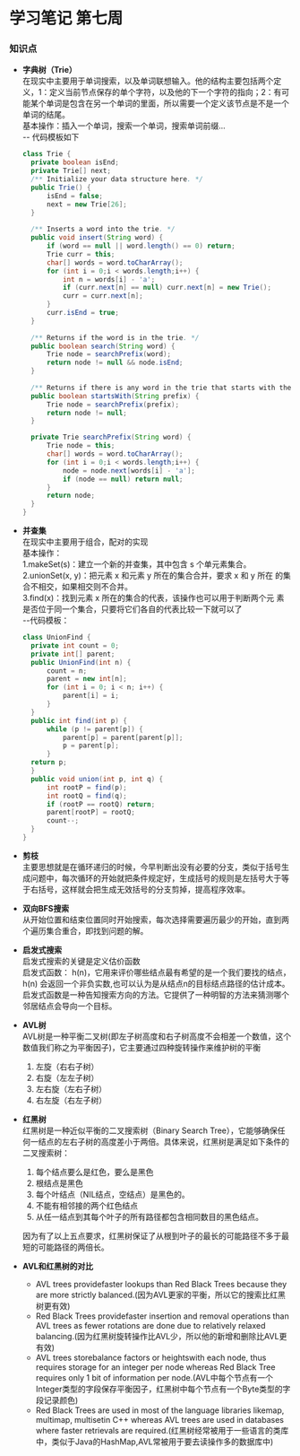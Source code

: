 # 学习笔记 第七周
### 知识点
- **字典树（Trie）**   
  在现实中主要用于单词搜索，以及单词联想输入。他的结构主要包括两个定义，1：定义当前节点保存的单个字符，以及他的下一个字符的指向；2：有可能某个单词是包含在另一个单词的里面，所以需要一个定义该节点是不是一个单词的结尾。  
  基本操作：插入一个单词，搜索一个单词，搜索单词前缀...  
  -- 代码模板如下  
  ```java
  class Trie {
    private boolean isEnd;
    private Trie[] next;
    /** Initialize your data structure here. */
    public Trie() {
        isEnd = false;
        next = new Trie[26];
    }
    
    /** Inserts a word into the trie. */
    public void insert(String word) {
        if (word == null || word.length() == 0) return;
        Trie curr = this;
        char[] words = word.toCharArray();
        for (int i = 0;i < words.length;i++) {
            int n = words[i] - 'a';
            if (curr.next[n] == null) curr.next[n] = new Trie();
            curr = curr.next[n];
        }
        curr.isEnd = true;
    }
    
    /** Returns if the word is in the trie. */
    public boolean search(String word) {
        Trie node = searchPrefix(word);
        return node != null && node.isEnd;
    }
    
    /** Returns if there is any word in the trie that starts with the given prefix. */
    public boolean startsWith(String prefix) {
        Trie node = searchPrefix(prefix);
        return node != null;
    }

    private Trie searchPrefix(String word) {
        Trie node = this;
        char[] words = word.toCharArray();
        for (int i = 0;i < words.length;i++) {
            node = node.next[words[i] - 'a'];
            if (node == null) return null;
        }
        return node;
    }
  }
  ```
- **并查集**  
  在现实中主要用于组合，配对的实现  
  基本操作：  
  1.makeSet(s)：建立一个新的并查集，其中包含 s 个单元素集合。  
  2.unionSet(x, y)：把元素 x 和元素 y 所在的集合合并，要求 x 和 y 所在
的集合不相交，如果相交则不合并。  
  3.find(x)：找到元素 x 所在的集合的代表，该操作也可以用于判断两个元
素是否位于同一个集合，只要将它们各自的代表比较一下就可以了  
  --代码模板：  
  ```java
  class UnionFind { 
	private int count = 0; 
	private int[] parent; 
	public UnionFind(int n) { 
		count = n; 
		parent = new int[n]; 
		for (int i = 0; i < n; i++) { 
			parent[i] = i;
		} 
	} 
	public int find(int p) { 
		while (p != parent[p]) { 
			parent[p] = parent[parent[p]]; 
			p = parent[p]; 
		}
	return p; 
	}
	public void union(int p, int q) { 
		int rootP = find(p); 
		int rootQ = find(q); 
		if (rootP == rootQ) return; 
		parent[rootP] = rootQ; 
		count--;
	} 
  }
  ```
- **剪枝**  
  主要思想就是在循环递归的时候，今早判断出没有必要的分支，类似于括号生成问题中，每次循环的开始就把条件规定好，生成括号的规则是左括号大于等于右括号，这样就会把生成无效括号的分支剪掉，提高程序效率。  
- **双向BFS搜索**  
  从开始位置和结束位置同时开始搜索，每次选择需要遍历最少的开始，直到两个遍历集合重合，即找到问题的解。  
- **启发式搜索**  
  启发式搜索的关键是定义估价函数  
  启发式函数： h(n)，它用来评价哪些结点最有希望的是一个我们要找的结点，h(n) 会返回一个非负实数,也可以认为是从结点n的目标结点路径的估计成本。  
  启发式函数是一种告知搜索方向的方法。它提供了一种明智的方法来猜测哪个邻居结点会导向一个目标。
-  **AVL树**  
  AVL树是一种平衡二叉树(即左子树高度和右子树高度不会相差一个数值，这个数值我们称之为平衡因子)，它主要通过四种旋转操作来维护树的平衡  
    1. 左旋（右右子树）  
	2. 右旋（左左子树）  
	3. 左右旋（左右子树）  
	4. 右左旋（右左子树）  
- **红黑树**  
  红黑树是一种近似平衡的二叉搜索树（Binary Search Tree），它能够确保任何一结点的左右子树的高度差小于两倍。具体来说，红黑树是满足如下条件的二叉搜索树：   
    1. 每个结点要么是红色，要么是黑色  
	2. 根结点是黑色  
	3. 每个叶结点（NIL结点，空结点）是黑色的。  
    4. 不能有相邻接的两个红色结点 
	5. 从任一结点到其每个叶子的所有路径都包含相同数目的黑色结点。 
	
  因为有了以上五点要求，红黑树保证了从根到叶子的最长的可能路径不多于最短的可能路径的两倍长。
- **AVL和红黑树的对比**
  - AVL trees providefaster lookups than Red Black Trees because they are more strictly balanced.(因为AVL更家的平衡，所以它的搜索比红黑树更有效)   
  - Red Black Trees providefaster insertion and removal operations than AVL trees as fewer rotations are done due to relatively relaxed balancing.(因为红黑树旋转操作比AVL少，所以他的新增和删除比AVL更有效)  
  - AVL trees storebalance factors or heightswith each node, thus requires storage for an integer per node whereas Red Black Tree requires only 1 bit of information per node.(AVL中每个节点有一个Integer类型的字段保存平衡因子，红黑树中每个节点有一个Byte类型的字段记录颜色)
  - Red Black Trees are used in most of the language libraries likemap, multimap, multisetin C++ whereas AVL trees are used in databases where faster retrievals are required.(红黑树经常被用于一些语言的类库中，类似于Java的HashMap,AVL常被用于要去读操作多的数据库中)

  
